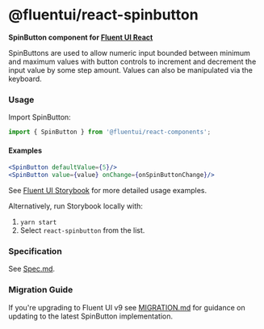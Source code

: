 # @fluentui/react-spinbutton

**SpinButton component for [Fluent UI React](https://aka.ms/fluentui-storybook)**


SpinButtons are used to allow numeric input bounded between minimum and maximum values with button controls to increment and decrement the input value by some step amount. Values can also be manipulated via the keyboard.

### Usage

Import SpinButton:

```js
import { SpinButton } from '@fluentui/react-components';
```

#### Examples

```jsx
<SpinButton defaultValue={5}/>
<SpinButton value={value} onChange={onSpinButtonChange}/>
```

See [Fluent UI Storybook](https://aka.ms/fluentui-storybook) for more detailed usage examples.

Alternatively, run Storybook locally with:

1. `yarn start`
2. Select `react-spinbutton` from the list.

### Specification

See [Spec.md](./Spec.md).

### Migration Guide

If you're upgrading to Fluent UI v9 see [MIGRATION.md](./MIGRATION.md) for guidance on updating to the latest SpinButton implementation.
